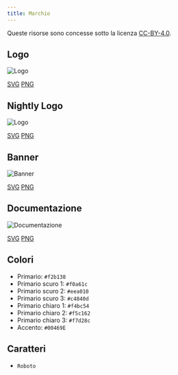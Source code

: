```yaml
---
title: Marchio
---
```


Queste risorse sono concesse sotto la licenza [CC-BY-4.0](https://github.com/LinwoodDev/Butterfly/blob/develop/BRANDING_LICENSE).

## Logo

![Logo](/img/logo.svg)

[SVG](/img/logo.svg) [PNG](/img/logo.png)

## Nightly Logo

![Logo](/img/nightly.svg)

[SVG](/img/nightly.svg) [PNG](/img/nightly.png)

## Banner

![Banner](/img/banner.svg)

[SVG](/img/banner.svg) [PNG](/img/banner.png)

## Documentazione

![Documentazione](/img/docs.svg)

[SVG](/img/docs.svg) [PNG](/img/docs.png)

## Colori

* Primario: `#f2b138`
* Primario scuro 1: `#f0a61c`
* Primario scuro 2: `#eea010`
* Primario scuro 3: `#c4840d`
* Primario chiaro 1: `#f4bc54`
* Primario chiaro 2: `#f5c162`
* Primario chiaro 3: `#f7d28c`
* Accento: `#00469E`

## Caratteri

* `Roboto`

